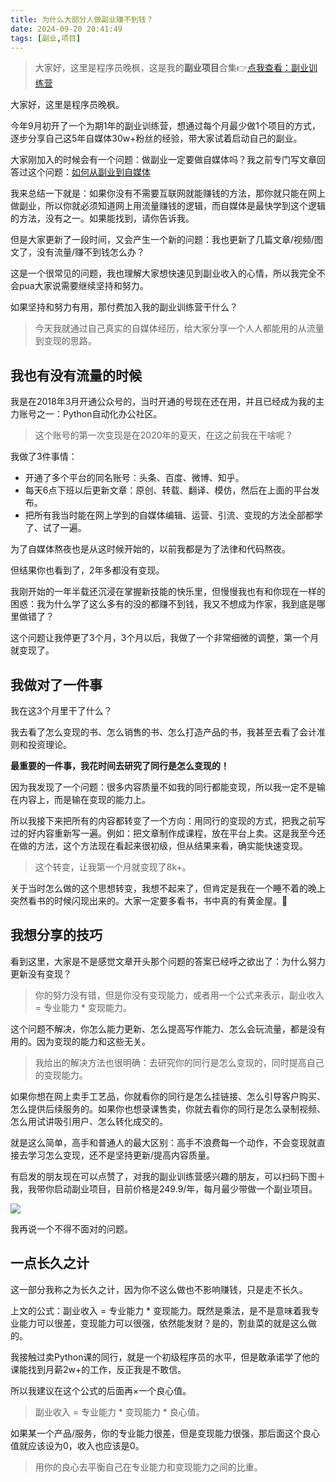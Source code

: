 ```yaml
---
title: 为什么大部分人做副业赚不到钱？
date: 2024-09-20 20:41:49
tags: [副业,项目]
---
```


> 大家好，这里是程序员晚枫，这是我的**副业项目**合集👉[点我查看：副业训练营](https://mp.weixin.qq.com/mp/appmsgalbum?__biz=Mzk0MjYzNTI3MQ==&action=getalbum&album_id=3342868959406227458&scene=173&subscene=227&sessionid=1718992067&enterid=1718992079&from_msgid=2247483924&from_itemidx=1&count=3&nolastread=1#wechat_redirect)

大家好，这里是程序员晚枫。

今年9月初开了一个为期1年的副业训练营，想通过每个月最少做1个项目的方式，逐步分享自己这5年自媒体30w+粉丝的经验，带大家试着启动自己的副业。

大家刚加入的时候会有一个问题：做副业一定要做自媒体吗？我之前专门写文章回答过这个问题：[如何从副业到自媒体](https://mp.weixin.qq.com/s/VLy8-N4TGaRMt04i39krXw)

我来总结一下就是：如果你没有不需要互联网就能赚钱的方法，那你就只能在网上做副业，所以你就必须知道网上用流量赚钱的逻辑，而自媒体是最快学到这个逻辑的方法，没有之一。如果能找到，请你告诉我。

但是大家更新了一段时间，又会产生一个新的问题：我也更新了几篇文章/视频/图文了，没有流量/赚不到钱怎么办？

这是一个很常见的问题，我也理解大家想快速见到副业收入的心情，所以我完全不会pua大家说需要继续坚持和努力。

如果坚持和努力有用，那付费加入我的副业训练营干什么？

> 今天我就通过自己真实的自媒体经历，给大家分享一个人人都能用的从流量到变现的思路。

## 我也有没有流量的时候

我是在2018年3月开通公众号的，当时开通的号现在还在用，并且已经成为我的主力账号之一：Python自动化办公社区。

> 这个账号的第一次变现是在2020年的夏天，在这之前我在干啥呢？

我做了3件事情：

- 开通了多个平台的同名账号：头条、百度、微博、知乎。
- 每天6点下班以后更新文章：原创、转载、翻译、模仿，然后在上面的平台发布。
- 把所有我当时能在网上学到的自媒体编辑、运营、引流、变现的方法全部都学了、试了一遍。

为了自媒体熬夜也是从这时候开始的，以前我都是为了法律和代码熬夜。

但结果你也看到了，2年多都没有变现。

我刚开始的一年半载还沉浸在掌握新技能的快乐里，但慢慢我也有和你现在一样的困惑：我为什么学了这么多有的没的都赚不到钱，我又不想成为作家，我到底是哪里做错了？

这个问题让我停更了3个月，3个月以后，我做了一个非常细微的调整，第一个月就变现了。

## 我做对了一件事

我在这3个月里干了什么？

我去看了怎么变现的书、怎么销售的书、怎么打造产品的书，我甚至去看了会计准则和投资理论。

**最重要的一件事，我花时间去研究了同行是怎么变现的！**

因为我发现了一个问题：很多内容质量不如我的同行都能变现，所以我一定不是输在内容上，而是输在变现的能力上。

所以我接下来把所有的内容都转变了一个方向：用同行的变现的方式，把我之前写过的好内容重新写一遍。例如：把文章制作成课程，放在平台上卖。这是我至今还在做的方法，这个方法现在看起来很初级，但从结果来看，确实能快速变现。

> 这个转变，让我第一个月就变现了8k+。

关于当时怎么做的这个思想转变，我想不起来了，但肯定是我在一个睡不着的晚上突然看书的时候闪现出来的。大家一定要多看书，书中真的有黄金屋。🙂

## 我想分享的技巧

看到这里，大家是不是感觉文章开头那个问题的答案已经呼之欲出了：为什么努力更新没有变现？

> 你的努力没有错，但是你没有变现能力，或者用一个公式来表示，副业收入 = 专业能力 * 变现能力。

这个问题不解决，你怎么能力更新、怎么提高写作能力、怎么会玩流量，都是没有用的。因为变现的能力和这些无关。

> 我给出的解决方法也很明确：去研究你的同行是怎么变现的，同时提高自己的变现能力。

如果你想在网上卖手工艺品，你就看你的同行是怎么挂链接、怎么引导客户购买、怎么提供后续服务的。如果你也想录课售卖，你就去看你的同行是怎么录制视频、怎么用试讲吸引用户、怎么转化成交的。

就是这么简单，高手和普通人的最大区别：高手不浪费每一个动作，不会变现就直接去学习怎么变现，还不是坚持更新/提高内容质量。

有启发的朋友现在可以点赞了，对我的副业训练营感兴趣的朋友，可以扫码下图＋我，我带你启动副业项目，目前价格是249.9/年，每月最少带做一个副业项目。

![](https://www.python-office.com/assets/img/wechat.c27aec60.jpg)



我再说一个不得不面对的问题。

## 一点长久之计

这一部分我称之为长久之计，因为你不这么做也不影响赚钱，只是走不长久。

上文的公式：副业收入 = 专业能力 * 变现能力。既然是乘法，是不是意味着我专业能力可以很差，变现能力可以很强，依然能发财？是的，割韭菜的就是这么做的。

我接触过卖Python课的同行，就是一个初级程序员的水平，但是敢承诺学了他的课能找到月薪2w+的工作，反正我是不敢信。

所以我建议在这个公式的后面再×一个良心值。

> 副业收入 = 专业能力 * 变现能力 * 良心值。

如果某一个产品/服务，你的专业能力很差，但是变现能力很强，那后面这个良心值就应该设为0，收入也应该是0。

> 用你的良心去平衡自己在专业能力和变现能力之间的比重。


